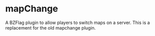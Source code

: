 mapChange
=========

A BZFlag plugin to allow players to switch maps on a server. This is a replacement for the old mapchange plugin.
